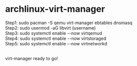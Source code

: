 # archlinux-virt-manager

Step1: sudo pacman -S qemu virt-manager ebtables dnsmasq<br>
Step2: sudo usermod -aG libvirt (username)<br>
Step3: sudo systemctl enable --now virtqemud<br>
Step4: sudo systemctl enable --now virtstoraged<br>
Step5: sudo systemctl enable --now virtnetworkd<br><br>

virt-manager ready to go!
